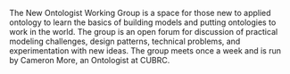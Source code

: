 <style>
body {
  background-image: url('https://raw.githubusercontent.com/johnbeve/NCOR-Test/main/docs/assets/photos/101 WG.png');
  background-repeat: no-repeat;
  background-attachment: fixed;
  background-size: cover;
}
</style>

<p>The New Ontologist Working Group is a space for those new to applied ontology to learn the basics of building models and putting ontologies to work in the world. The group is an open forum for discussion of practical modeling challenges, design patterns, technical problems, and experimentation with new ideas. The group meets once a week and is run by Cameron More, an Ontologist at CUBRC.</p>